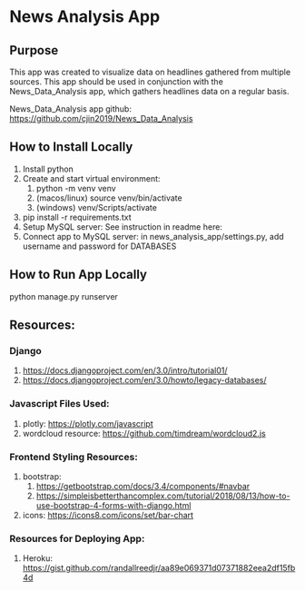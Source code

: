 # News Analysis App

## Purpose
This app was created to visualize data on headlines gathered from multiple sources. This app should be used in conjunction with the News_Data_Analysis app, which gathers headlines data on a regular basis.

News_Data_Analysis app github: https://github.com/cjin2019/News_Data_Analysis

## How to Install Locally
1. Install python
2. Create and start virtual environment:
    1. python -m venv venv
    2. (macos/linux) source venv/bin/activate
    3. (windows) venv/Scripts/activate
3. pip install -r requirements.txt
4. Setup MySQL server: See instruction in readme here: 
5. Connect app to MySQL server: in news_analysis_app/settings.py, add username and password for DATABASES

## How to Run App Locally

python manage.py runserver

## Resources:

### Django
1. https://docs.djangoproject.com/en/3.0/intro/tutorial01/
2. https://docs.djangoproject.com/en/3.0/howto/legacy-databases/

### Javascript Files Used:
1. plotly: https://plotly.com/javascript
2. wordcloud resource: https://github.com/timdream/wordcloud2.js

### Frontend Styling Resources:
1. bootstrap: 
	1. https://getbootstrap.com/docs/3.4/components/#navbar
	2. https://simpleisbetterthancomplex.com/tutorial/2018/08/13/how-to-use-bootstrap-4-forms-with-django.html
2. icons: https://icons8.com/icons/set/bar-chart

### Resources for Deploying App:
1. Heroku: https://gist.github.com/randallreedjr/aa89e069371d07371882eea2df15fb4d

